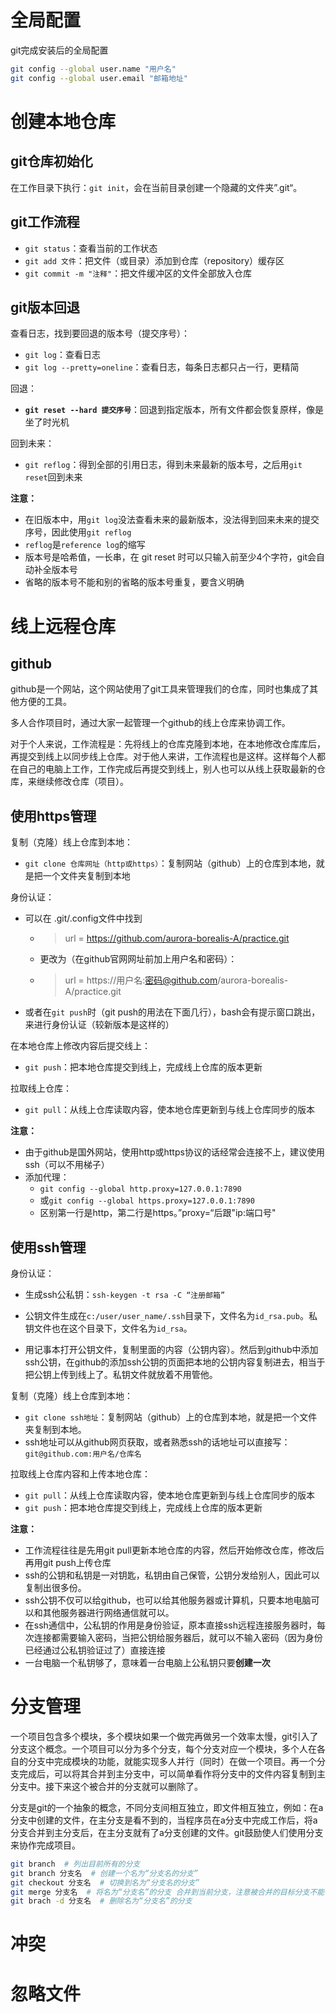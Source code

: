 # 全局配置

git完成安装后的全局配置

```bash
git config --global user.name "用户名"
git config --global user.email "邮箱地址"
```



# 创建本地仓库

## git仓库初始化

在工作目录下执行：`git init`，会在当前目录创建一个隐藏的文件夹”.git“。

## git工作流程

- `git status`：查看当前的工作状态
- `git add 文件`：把文件（或目录）添加到仓库（repository）缓存区
- `git commit -m "注释"`：把文件缓冲区的文件全部放入仓库

## git版本回退

查看日志，找到要回退的版本号（提交序号）：

- `git log`：查看日志
- `git log --pretty=oneline`：查看日志，每条日志都只占一行，更精简

回退：

- **`git reset --hard 提交序号`**：回退到指定版本，所有文件都会恢复原样，像是坐了时光机

回到未来：

- `git reflog`：得到全部的引用日志，得到未来最新的版本号，之后用`git reset`回到未来

**注意：**

- 在旧版本中，用`git log`没法查看未来的最新版本，没法得到回来未来的提交序号，因此使用`git reflog`
- `reflog`是`reference log`的缩写
- 版本号是哈希值，一长串，在 git reset 时可以只输入前至少4个字符，git会自动补全版本号
- 省略的版本号不能和别的省略的版本号重复，要含义明确



# 线上远程仓库

## github

github是一个网站，这个网站使用了git工具来管理我们的仓库，同时也集成了其他方便的工具。

多人合作项目时，通过大家一起管理一个github的线上仓库来协调工作。

对于个人来说，工作流程是：先将线上的仓库克隆到本地，在本地修改仓库库后，再提交到线上以同步线上仓库。对于他人来讲，工作流程也是这样。这样每个人都在自己的电脑上工作，工作完成后再提交到线上，别人也可以从线上获取最新的仓库，来继续修改仓库（项目）。

## 使用https管理

复制（克隆）线上仓库到本地：

- `git clone 仓库网址（http或https）`：复制网站（github）上的仓库到本地，就是把一个文件夹复制到本地

身份认证：

- 可以在 .git/.config文件中找到

  - > url = https://github.com/aurora-borealis-A/practice.git

  - 更改为（在github官网网址前加上用户名和密码）：

  - > url = https://用户名:密码@github.com/aurora-borealis-A/practice.git

- 或者在`git push`时（git push的用法在下面几行），bash会有提示窗口跳出，来进行身份认证（较新版本是这样的）

在本地仓库上修改内容后提交线上：

- `git push`：把本地仓库提交到线上，完成线上仓库的版本更新

拉取线上仓库：

- `git pull`：从线上仓库读取内容，使本地仓库更新到与线上仓库同步的版本

**注意：**

- 由于github是国外网站，使用http或https协议的话经常会连接不上，建议使用ssh（可以不用梯子）
- 添加代理：
  - `git config --global http.proxy=127.0.0.1:7890`
  - 或`git config --global https.proxy=127.0.0.1:7890`
  - 区别第一行是http，第二行是https。”proxy=“后跟"ip:端口号"

## 使用ssh管理

身份认证：

- 生成ssh公私钥：`ssh-keygen -t rsa -C “注册邮箱”`

- 公钥文件生成在`c:/user/user_name/.ssh`目录下，文件名为`id_rsa.pub`。私钥文件也在这个目录下，文件名为`id_rsa`。

- 用记事本打开公钥文件，复制里面的内容（公钥内容）。然后到github中添加ssh公钥，在github的添加ssh公钥的页面把本地的公钥内容复制进去，相当于把公钥上传到线上了。私钥文件就放着不用管他。

复制（克隆）线上仓库到本地：

- `git clone ssh地址`：复制网站（github）上的仓库到本地，就是把一个文件夹复制到本地。
- ssh地址可以从github网页获取，或者熟悉ssh的话地址可以直接写：`git@github.com:用户名/仓库名`

拉取线上仓库内容和上传本地仓库：

- `git pull`：从线上仓库读取内容，使本地仓库更新到与线上仓库同步的版本
- `git push`：把本地仓库提交到线上，完成线上仓库的版本更新

**注意：**

- 工作流程往往是先用git pull更新本地仓库的内容，然后开始修改仓库，修改后再用git push上传仓库
- ssh的公钥和私钥是一对钥匙，私钥由自己保管，公钥分发给别人，因此可以复制出很多份。
- ssh公钥不仅可以给github，也可以给其他服务器或计算机，只要本地电脑可以和其他服务器进行网络通信就可以。
- 在ssh通信中，公私钥的作用是身份验证，原本直接ssh远程连接服务器时，每次连接都需要输入密码，当把公钥给服务器后，就可以不输入密码（因为身份已经通过公私钥验证过了）直接连接
- 一台电脑一个私钥够了，意味着一台电脑上公私钥只要**创建一次**



# 分支管理

一个项目包含多个模块，多个模块如果一个做完再做另一个效率太慢，git引入了分支这个概念。一个项目可以分为多个分支，每个分支对应一个模块，多个人在各自的分支中完成模块的功能，就能实现多人并行（同时）在做一个项目。再一个分支完成后，可以将其合并到主分支中，可以简单看作将分支中的文件内容复制到主分支中。接下来这个被合并的分支就可以删除了。

分支是git的一个抽象的概念，不同分支间相互独立，即文件相互独立，例如：在a分支中创建的文件，在主分支是看不到的，当程序员在a分支中完成工作后，将a分支合并到主分支后，在主分支就有了a分支创建的文件。git鼓励使人们使用分支来协作完成项目。

```bash
git branch  # 列出目前所有的分支
git branch 分支名  # 创建一个名为“分支名的分支”
git checkout 分支名  # 切换到名为“分支名的分支”
git merge 分支名  # 将名为“分支名”的分支 合并到当前分支，注意被合并的目标分支不能在使用状态
git brach -d 分支名  # 删除名为“分支名”的分支
```



# 冲突



# 忽略文件